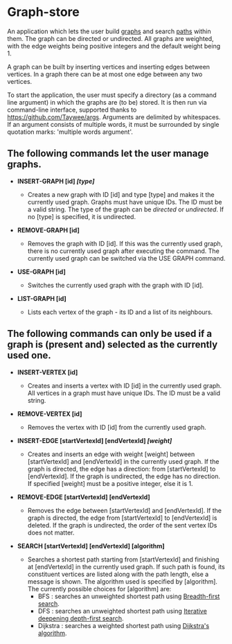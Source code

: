 # Graph-store

An application which lets the user build [graphs](https://en.wikipedia.org/wiki/Graph_(discrete_mathematics)) and search [paths](https://en.wikipedia.org/wiki/Path_(graph_theory)) within them. 
The graph can be directed or undirected. 
All graphs are weighted, with the edge weights being positive integers and the default weight being 1.

A graph can be built by inserting vertices and inserting edges between vertices.
In a graph there can be at most one edge between any two vertices.

To start the application, the user must specify a directory (as a command line argument) in which the graphs are (to be) stored.
It is then run via command-line interface, supported thanks to https://github.com/Taywee/args.
Arguments are delimited by whitespaces. If an argument consists of multiple words, it must be surrounded by single quotation marks: 'multiple words argument'.

## The following commands let the user manage graphs.

 - **INSERT-GRAPH [id] *[type]***
    - Creates a new graph with ID [id] and type [type] and makes it the currently used graph.
  Graphs must have unique IDs. The ID must be a valid string.
  The type of the graph can be *directed* or *undirected*. If no [type] is specified, it is 
  undirected.

 - **REMOVE-GRAPH [id]**
   - Removes the graph with ID [id]. 
If this was the currently used graph, there is no currently used graph after executing the command.
The currently used graph can be switched via the USE GRAPH command.

 - **USE-GRAPH [id]**
   - Switches the currently used graph with the graph with ID [id].

 - **LIST-GRAPH [id]**
   - Lists each vertex of the graph - its ID and a list of its neighbours.


## The following commands can only be used if a graph is (present and) selected as the currently used one.

 - **INSERT-VERTEX [id]**
   - Creates and inserts a vertex with ID [id] in the currently used graph. 
All vertices in a graph must have unique IDs. The ID must be a valid string.

 - **REMOVE-VERTEX [id]**
   - Removes the vertex with ID [id] from the currently used graph. 

 - **INSERT-EDGE [startVertexId] [endVertexId] *[weight]***
   - Creates and inserts an edge with weight [weight] between [startVertexId] and [endVertexId] in the currently used graph. 
If the graph is directed, the edge has a direction: from [startVertexId] to [endVertexId].
If the graph is undirected, the edge has no direction. 
If specified [weight] must be a positive integer, else it is 1.

 - **REMOVE-EDGE [startVertexId] [endVertexId]**
   - Removes the edge between [startVertexId] and [endVertexId]. 
If the graph is directed, the edge from [startVertexId] to [endVertexId] is deleted.
If the graph is undirected, the order of the sent vertex IDs does not matter.

- **SEARCH [startVertexId] [endVertexId] [algorithm]**
  - Searches a shortest path starting from [startVertexId] and finishing at [endVertexId] in the 
currently used graph.
If such path is found, its constituent vertices are listed along with the path length, else a message is shown.
The algorithm used is specified by [algorithm].
The currently possible choices for [algorithm] are:
     - BFS : searches an unweighted shortest path using [Breadth-first search](https://en.wikipedia.org/wiki/Breadth-first_search).
     - DFS : searches an unweighted shortest path using [Iterative deepening depth-first search](https://en.wikipedia.org/wiki/Iterative_deepening_depth-first_search).
     - Dijkstra : searches a weighted shortest path using [Dijkstra's algorithm](https://en.wikipedia.org/wiki/Dijkstra%27s_algorithm).
